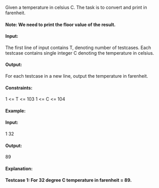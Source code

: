 Given a temperature in celsius C. The task is to convert and print in farenheit.

#### Note: We need to print the floor value of the result.

#### Input:
The first line of input contains T, denoting number of testcases. Each testcase contains single integer  C denoting the temperature in celsius.

#### Output:
For each testcase in a new line, output the temperature in farenheit.

#### Constraints:
1 <= T <= 103
1 <= C <= 104

#### Example:
#### Input:
1
32

#### Output:
89

#### Explanation:
#### Testcase 1: For 32 degree C temperature in farenheit = 89.
